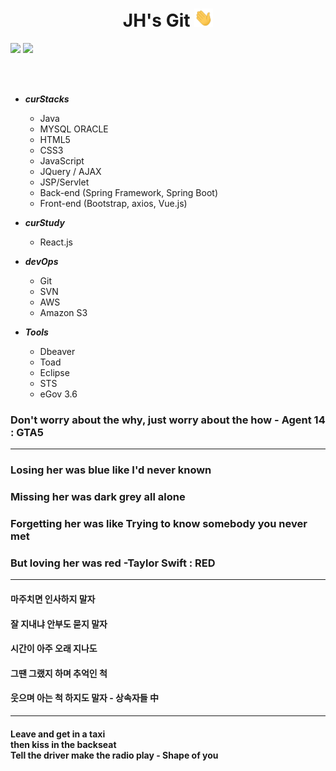 


<div align="center">
  <h1>JH's Git <img src="https://github.com/ABSphreak/ABSphreak/blob/master/gifs/Hi.gif" width="30px"></h1>

</div>
 <a href=https://mail.google.com/mail/u/0/?ogbl#inbox/ target="_blank"><img src="https://img.shields.io/badge/Gmail-EA4335? style=plastic&logo=Gmail&logoColor=white"/></a>  
 <a href=https://www.instagram.com/jonghyun2023/ target="_blank"><img src="https://img.shields.io/badge/Instagram-E4405F? style=plastic&logo=Instagram&logoColor=white"/></a>
 
   
 <br><br>
 
- ***curStacks***
  - Java
  - MYSQL ORACLE
  - HTML5
  - CSS3
  - JavaScript
  - JQuery / AJAX
  - JSP/Servlet
  - Back-end (Spring Framework, Spring Boot)
  - Front-end (Bootstrap, axios, Vue.js)
  
- ***curStudy***
  - React.js
  
- ***devOps***
  - Git
  - SVN
  - AWS
  - Amazon S3

- ***Tools***
  - Dbeaver
  - Toad
  - Eclipse
  - STS
  - eGov 3.6



<h3>Don't worry about the why, just worry about the how - Agent 14 : GTA5</h3>
<hr>
<h3>Losing her was blue like I'd never known</h3>
<h3>Missing her was dark grey all alone</h3>
<h3>Forgetting her was like Trying to know somebody you never met</h3>
<h3>But loving her was red -Taylor Swift : RED</h3>
<hr>
<h4>마주치면 인사하지 말자</h4>
<h4>잘 지내냐 안부도 묻지 말자</h4>
<h4>시간이 아주 오래 지나도</h4>
<h4>그땐 그랬지 하며 추억인 척</h4>
<h4>웃으며 아는 척 하지도 말자 - 상속자들 中</h4>
<hr>
<h4>
Leave and get in a taxi<br>
then kiss in the backseat<br>  
Tell the driver make the radio play - Shape of you<br>   
</h4>  
